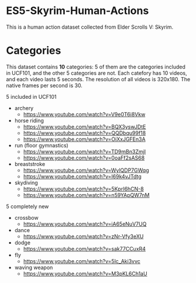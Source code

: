 # ES5-Skyrim-Human-Actions
This is a human action dataset collected from Elder Scrolls V: Skyrim.


# Categories
This dataset contains **10** categories: 5 of them are the categories included in UCF101, and the other 5 categories are not. Each catefory has 10 videos, and each video lasts 5 seconds. The resolution of all videos is 320x180. The native frames per second is 30.

5 included in UCF101
- archery
    - https://www.youtube.com/watch?v=V9e0T6i8Vkw
- horse riding
    - https://www.youtube.com/watch?v=BQX3yswJDtE
    - https://www.youtube.com/watch?v=QQDbqu99f18
    - https://www.youtube.com/watch?v=OiXxJGFEn3A
- run (floor gymnastics)
    - https://www.youtube.com/watch?v=TD9mBn3ZmjI
    - https://www.youtube.com/watch?v=0oaFf2sAS68
- breaststroke
    - https://www.youtube.com/watch?v=WylQDP7GWqg
    - https://www.youtube.com/watch?v=I69k4vJTdtg
- skydiving
    - https://www.youtube.com/watch?v=5KprI6hCN-8
    - https://www.youtube.com/watch?v=n59YApQW7nM

5 completely new
- crossbow
    - https://www.youtube.com/watch?v=iA65eNuV7UQ
- dance
    - https://www.youtube.com/watch?v=zNr-Vfy3eXU
- dodge
    - https://www.youtube.com/watch?v=sak77CCuxR4
- fly
    - https://www.youtube.com/watch?v=5lc_Aki3vvc
- waving weapon
    - https://www.youtube.com/watch?v=M3pKL6Ch1aU

